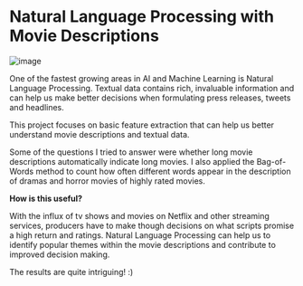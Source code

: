 # Natural Language Processing with Movie Descriptions

![image](https://user-images.githubusercontent.com/49343277/123351558-2f9edc80-d512-11eb-95b3-64deecaade77.png)


One of the fastest growing areas in AI and Machine Learning is Natural Language Processing. Textual data contains rich, invaluable information 
and can help us make better decisions when formulating press releases, tweets and headlines. 

This project focuses on basic feature extraction that can help us better understand movie descriptions and textual data.

Some of the questions I tried to answer were whether long movie descriptions automatically indicate long movies.
I also applied the Bag-of-Words method to count how often different words appear in the description of dramas and horror movies of highly rated movies. 

**How is this useful?**

With the influx of tv shows and movies on Netflix and other streaming services, producers have to make though decisions on what scripts promise a high return and ratings. Natural Language Processing can help us to identify popular themes within the movie descriptions and contribute to improved decision making.

The results are quite intriguing! :)
